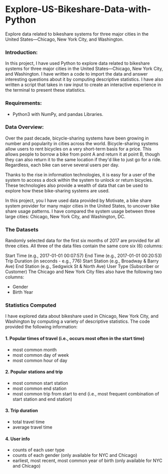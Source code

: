 # Explore-US-Bikeshare-Data-with-Python
Explore data related to bikeshare systems for three major cities in the United States—Chicago, New York City, and Washington.

### Introduction:
In this project, I have used Python to explore data related to bikeshare systems for three major cities in the United States—Chicago, New York City, and Washington. I have written a code to import the data and answer interesting questions about it by computing descriptive statistics. I have also written a script that takes in raw input to create an interactive experience in the terminal to present these statistics.

### Requirements:
- Python3 with NumPy, and pandas Libraries.

### Data Overview:
Over the past decade, bicycle-sharing systems have been growing in number and popularity in cities across the world. Bicycle-sharing systems allow users to rent bicycles on a very short-term basis for a price. This allows people to borrow a bike from point A and return it at point B, though they can also return it to the same location if they'd like to just go for a ride. Regardless, each bike can serve several users per day.

Thanks to the rise in information technologies, it is easy for a user of the system to access a dock within the system to unlock or return bicycles. These technologies also provide a wealth of data that can be used to explore how these bike-sharing systems are used.

In this project, you I have used data provided by Motivate, a bike share system provider for many major cities in the United States, to uncover bike share usage patterns. I have compared the system usage between three large cities: Chicago, New York City, and Washington, DC.

### The Datasets
Randomly selected data for the first six months of 2017 are provided for all three cities. All three of the data files contain the same core six (6) columns:

Start Time (e.g., 2017-01-01 00:07:57)
End Time (e.g., 2017-01-01 00:20:53)
Trip Duration (in seconds - e.g., 776)
Start Station (e.g., Broadway & Barry Ave)
End Station (e.g., Sedgwick St & North Ave)
User Type (Subscriber or Customer)
The Chicago and New York City files also have the following two columns:
- Gender
- Birth Year

### Statistics Computed
I have explored data about bikeshare used in Chicago, New York City, and Washington by computing a variety of descriptive statistics. The code provided the following information:

#### 1. Popular times of travel (i.e., occurs most often in the start time)
- most common month
- most common day of week
- most common hour of day

#### 2. Popular stations and trip
- most common start station
- most common end station
- most common trip from start to end (i.e., most frequent combination of start station and end station)

#### 3.  Trip duration
- total travel time
- average travel time

#### 4.  User info
- counts of each user type
- counts of each gender (only available for NYC and Chicago)
- earliest, most recent, most common year of birth (only available for NYC and Chicago)
